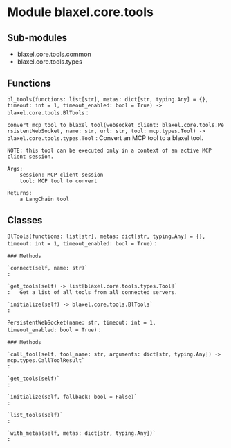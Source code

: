 Module blaxel.core.tools
========================

Sub-modules
-----------
* blaxel.core.tools.common
* blaxel.core.tools.types

Functions
---------

`bl_tools(functions: list[str], metas: dict[str, typing.Any] = {}, timeout: int = 1, timeout_enabled: bool = True) ‑> blaxel.core.tools.BlTools`
:   

`convert_mcp_tool_to_blaxel_tool(websocket_client: blaxel.core.tools.PersistentWebSocket, name: str, url: str, tool: mcp.types.Tool) ‑> blaxel.core.tools.types.Tool`
:   Convert an MCP tool to a blaxel tool.
    
    NOTE: this tool can be executed only in a context of an active MCP client session.
    
    Args:
        session: MCP client session
        tool: MCP tool to convert
    
    Returns:
        a LangChain tool

Classes
-------

`BlTools(functions: list[str], metas: dict[str, typing.Any] = {}, timeout: int = 1, timeout_enabled: bool = True)`
:   

    ### Methods

    `connect(self, name: str)`
    :

    `get_tools(self) ‑> list[blaxel.core.tools.types.Tool]`
    :   Get a list of all tools from all connected servers.

    `initialize(self) ‑> blaxel.core.tools.BlTools`
    :

`PersistentWebSocket(name: str, timeout: int = 1, timeout_enabled: bool = True)`
:   

    ### Methods

    `call_tool(self, tool_name: str, arguments: dict[str, typing.Any]) ‑> mcp.types.CallToolResult`
    :

    `get_tools(self)`
    :

    `initialize(self, fallback: bool = False)`
    :

    `list_tools(self)`
    :

    `with_metas(self, metas: dict[str, typing.Any])`
    :